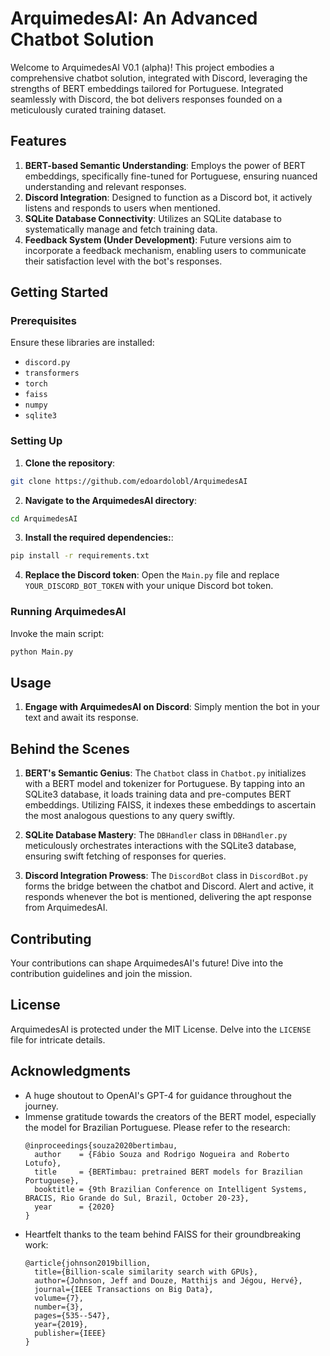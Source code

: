 
# ArquimedesAI: An Advanced Chatbot Solution

Welcome to ArquimedesAI V0.1 (alpha)! This project embodies a comprehensive chatbot solution, integrated with Discord, leveraging the strengths of BERT embeddings tailored for Portuguese. Integrated seamlessly with Discord, the bot delivers responses founded on a meticulously curated training dataset.

## Features

1. **BERT-based Semantic Understanding**: Employs the power of BERT embeddings, specifically fine-tuned for Portuguese, ensuring nuanced understanding and relevant responses.
2. **Discord Integration**: Designed to function as a Discord bot, it actively listens and responds to users when mentioned.
3. **SQLite Database Connectivity**: Utilizes an SQLite database to systematically manage and fetch training data.
4. **Feedback System (Under Development)**: Future versions aim to incorporate a feedback mechanism, enabling users to communicate their satisfaction level with the bot's responses.

## Getting Started

### Prerequisites

Ensure these libraries are installed:
- `discord.py`
- `transformers`
- `torch`
- `faiss`
- `numpy`
- `sqlite3`

### Setting Up

1. **Clone the repository**:
```bash
git clone https://github.com/edoardolobl/ArquimedesAI
```

2. **Navigate to the ArquimedesAI directory**:
```bash
cd ArquimedesAI
```

3. **Install the required dependencies:**:
```bash
pip install -r requirements.txt
```

4. **Replace the Discord token**:
Open the `Main.py` file and replace `YOUR_DISCORD_BOT_TOKEN` with your unique Discord bot token.

### Running ArquimedesAI

Invoke the main script:
```bash
python Main.py
```

## Usage

1. **Engage with ArquimedesAI on Discord**:
Simply mention the bot in your text and await its response.

## Behind the Scenes

1. **BERT's Semantic Genius**: The `Chatbot` class in `Chatbot.py` initializes with a BERT model and tokenizer for Portuguese. By tapping into an SQLite3 database, it loads training data and pre-computes BERT embeddings. Utilizing FAISS, it indexes these embeddings to ascertain the most analogous questions to any query swiftly.

2. **SQLite Database Mastery**: The `DBHandler` class in `DBHandler.py` meticulously orchestrates interactions with the SQLite3 database, ensuring swift fetching of responses for queries.

3. **Discord Integration Prowess**: The `DiscordBot` class in `DiscordBot.py` forms the bridge between the chatbot and Discord. Alert and active, it responds whenever the bot is mentioned, delivering the apt response from ArquimedesAI.

## Contributing

Your contributions can shape ArquimedesAI's future! Dive into the contribution guidelines and join the mission.

## License

ArquimedesAI is protected under the MIT License. Delve into the `LICENSE` file for intricate details.

## Acknowledgments

- A huge shoutout to OpenAI's GPT-4 for guidance throughout the journey.
- Immense gratitude towards the creators of the BERT model, especially the model for Brazilian Portuguese. Please refer to the research: 
  ```
  @inproceedings{souza2020bertimbau,
    author    = {Fábio Souza and Rodrigo Nogueira and Roberto Lotufo},
    title     = {BERTimbau: pretrained BERT models for Brazilian Portuguese},
    booktitle = {9th Brazilian Conference on Intelligent Systems, BRACIS, Rio Grande do Sul, Brazil, October 20-23},
    year      = {2020}
  }
  ```
- Heartfelt thanks to the team behind FAISS for their groundbreaking work:
  ```
  @article{johnson2019billion,
    title={Billion-scale similarity search with GPUs},
    author={Johnson, Jeff and Douze, Matthijs and Jégou, Hervé},
    journal={IEEE Transactions on Big Data},
    volume={7},
    number={3},
    pages={535--547},
    year={2019},
    publisher={IEEE}
  }
  ```
